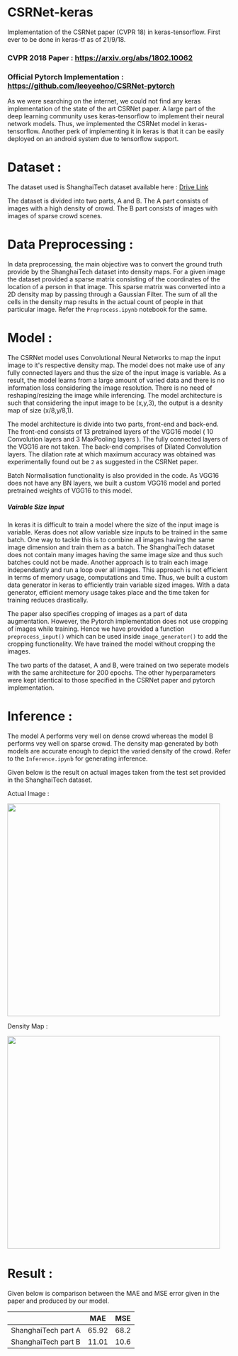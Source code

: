 # CSRNet-keras
Implementation of the CSRNet paper (CVPR 18) in keras-tensorflow. First ever to be done in keras-tf as of 21/9/18.

### CVPR 2018 Paper : https://arxiv.org/abs/1802.10062

### Official Pytorch Implementation : https://github.com/leeyeehoo/CSRNet-pytorch

As we were searching on the internet, we could not find any keras implementation of the state of the art CSRNet paper. A large part of the deep learning community uses keras-tensorflow to implement their neural network models. Thus, we implemented the CSRNet model in keras-tensorflow. Another perk of implementing it in keras is that it can be easily deployed on an android system due to tensorflow support.

# Dataset :
The dataset used is ShanghaiTech dataset available here : [Drive Link](https://drive.google.com/file/d/16dhJn7k4FWVwByRsQAEpl9lwjuV03jVI/view)

The dataset is divided into two parts, A and B. The A part consists of images with a high density of crowd. The B part consists of images with images of sparse crowd scenes.   

# Data Preprocessing  :
In data preprocessing, the main objective was to convert the ground truth provide by the ShanghaiTech dataset into density maps. For a given image the dataset provided a sparse matrix consisting of the coordinates of the location of a person in that image. This sparse matrix was converted into a 2D density map by passing through a Gaussian Filter. The sum of all the cells in the density map results in the actual count of people in that particular image. Refer the `Preprocess.ipynb` notebook for the same.

# Model :
The CSRNet model uses Convolutional Neural Networks to map the input image to it's respective density map. The model does not make use of any fully connected layers and thus the size of the input image is variable. As a result, the model learns from a large amount of varied data and there is no information loss considering the image resolution. There is no need of reshaping/resizing the image while inferencing. The model architecture is such that considering the input image to be (x,y,3), the output is a desnity map of size (x/8,y/8,1).

The model architecture is divide into two parts, front-end and back-end. The front-end consists of 13 pretrained layers of the VGG16 model ( 10 Convolution layers and 3 MaxPooling layers ). The fully connected layers of the VGG16 are not taken. The back-end comprises of Dilated Convolution layers. The dilation rate at which maximum accuracy was obtained was experimentally found out be `2` as suggested in the CSRNet paper.

Batch Normalisation functionality is also provided in the code. As VGG16 does not have any BN layers, we built a custom VGG16 model and ported pretrained weights of VGG16 to this model.


##### Vairable Size Input
In keras it is difficult to train a model where the size of the input image is variable. Keras does not allow variable size inputs to be trained in the same batch. One way to tackle this is to combine all images having the same image dimension and train them as a batch. The ShanghaiTech dataset does not contain many images having the same image size and thus such batches could not be made. Another approach is to train each image independantly and run a loop over all images. This approach is not efficient in terms of memory usage, computations and time. Thus, we built a custom data generator in keras to efficiently train variable sized images. With a data generator, efficient memory usage takes place and the time taken for training reduces drastically.

The paper also specifies cropping of images as a part of data augmentation. However, the Pytorch implementation does not use cropping of images while training. Hence we have provided a function `preprocess_input()` which can be used inside `image_generator()` to add the cropping functionality. We have trained the model without cropping the images.

The two parts of the dataset, A and B, were trained on two seperate models with the same architecture for 200 epochs. The other hyperparameters were kept identical to those specified in the CSRNet paper and pytorch implementation.

# Inference :

The model A performs very well on dense crowd whereas the model B performs vey well on sparse crowd. The density map generated by both models are accurate enough to depict the varied density of the crowd. Refer to the `Inference.ipynb` for generating inference. 

Given below is the result on actual images taken from the test set provided in the ShanghaiTech dataset.

Actual Image :

<img src="https://github.com/Neerajj9/CSRNet-keras/blob/master/test_images/IMG_105.jpg" width="480">

Density Map : 

<img src="https://github.com/Neerajj9/CSRNet-keras/blob/master/results/105.jpg" width="480">


# Result :

Given below is comparison between the MAE and MSE error given in the paper and produced by our model. 

|                     | MAE           |   MSE         |
| ------------------- | ------------- |---------------|
|ShanghaiTech part A  | 65.92         | 68.2          |
|ShanghaiTech part B  | 11.01         | 10.6          |


 


